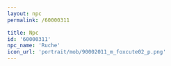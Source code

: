 ```yaml
---
layout: npc
permalink: /60000311

title: Npc
id: '60000311'
npc_name: 'Ruche'
icon_url: 'portrait/mob/90002011_m_foxcute02_p.png'
---
```

